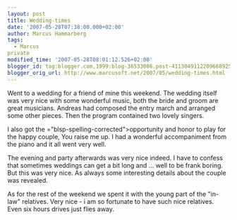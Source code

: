 ```yaml
---
layout: post
title: Wedding-times
date: '2007-05-28T07:38:00.000+02:00'
author: Marcus Hammarberg
tags:
  - Marcus
private
modified_time: '2007-05-28T08:01:12.526+02:00'
blogger_id: tag:blogger.com,1999:blog-36533086.post-4113049112209668925
blogger_orig_url: http://www.marcusoft.net/2007/05/wedding-times.html
---
```


Went to a wedding for a friend of mine this weekend. The wedding
itself was very nice with some wonderful music, both the bride and groom
are great musicians. Andreas had composed the <span
id="SPELLING_ERROR_0" class="blsp-spelling-corrected">entry march</span>
and arranged some other pieces. Then the program contained two lovely
singers.

I also got the <span>="blsp-spelling-corrected">opportunity</span> and honor to play for
the happy couple, You raise me up. I had a wonderful <span
id="SPELLING_ERROR_2"
class="blsp-spelling-corrected">accompaniment</span> from the piano and
it all went very well.

The evening and party afterwards was very nice indeed. I have to confess
that sometimes weddings can get a bit long and ... well to be frank
boring. But this was very nice. As always some <span
id="SPELLING_ERROR_3" class="blsp-spelling-corrected">interesting</span>
details about the couple was revealed.

As for the rest of the weekend we spent it with the young part of the
"in-law" relatives. Very nice - i am so fortunate to have such nice
relatives. Even six hours drives just flies away.
